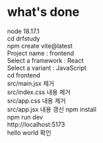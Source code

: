 # what's done
node 18.17.1  
cd drfstudy  
npm create vite@latest  
Project name : frontend  
Select a framework : React  
Select a variant : JavaScript  
cd frontend  
src/main.jsx <StrictMode> 제거  
src/index.css 내용 제거  
src/app.css 내용 제거  
src/app.jsx 내용 갱신
npm install  
npm run dev  
http://localhost:5173  
hello world 확인  


